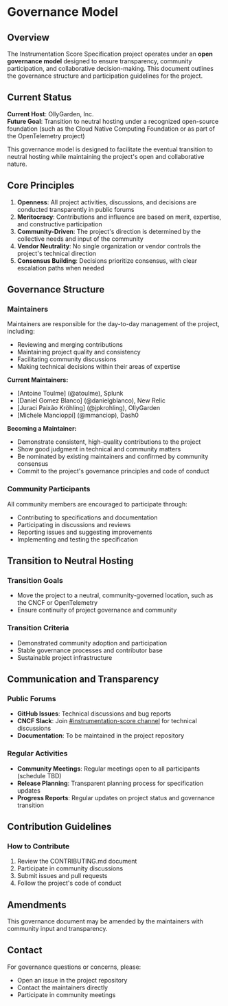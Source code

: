 # Governance Model

## Overview

The Instrumentation Score Specification project operates under an **open governance model** designed to ensure transparency, community participation, and collaborative decision-making. This document outlines the governance structure and participation guidelines for the project.

## Current Status

**Current Host**: OllyGarden, Inc.  
**Future Goal**: Transition to neutral hosting under a recognized open-source foundation (such as the Cloud Native Computing Foundation or as part of the OpenTelemetry project)

This governance model is designed to facilitate the eventual transition to neutral hosting while maintaining the project's open and collaborative nature.

## Core Principles

1. **Openness**: All project activities, discussions, and decisions are conducted transparently in public forums
2. **Meritocracy**: Contributions and influence are based on merit, expertise, and constructive participation
3. **Community-Driven**: The project's direction is determined by the collective needs and input of the community
4. **Vendor Neutrality**: No single organization or vendor controls the project's technical direction
5. **Consensus Building**: Decisions prioritize consensus, with clear escalation paths when needed

## Governance Structure

### Maintainers

Maintainers are responsible for the day-to-day management of the project, including:
- Reviewing and merging contributions
- Maintaining project quality and consistency
- Facilitating community discussions
- Making technical decisions within their areas of expertise

**Current Maintainers:**
- [Antoine Toulme] (@atoulme), Splunk
- [Daniel Gomez Blanco] (@danielgblanco), New Relic
- [Juraci Paixão Kröhling] (@jpkrohling), OllyGarden
- [Michele Mancioppi] (@mmanciop), Dash0

**Becoming a Maintainer:**
- Demonstrate consistent, high-quality contributions to the project
- Show good judgment in technical and community matters
- Be nominated by existing maintainers and confirmed by community consensus
- Commit to the project's governance principles and code of conduct

### Community Participants

All community members are encouraged to participate through:
- Contributing to specifications and documentation
- Participating in discussions and reviews
- Reporting issues and suggesting improvements
- Implementing and testing the specification

## Transition to Neutral Hosting

### Transition Goals
- Move the project to a neutral, community-governed location, such as the CNCF or OpenTelemetry
- Ensure continuity of project governance and community

### Transition Criteria
- Demonstrated community adoption and participation
- Stable governance processes and contributor base
- Sustainable project infrastructure

## Communication and Transparency

### Public Forums
- **GitHub Issues**: Technical discussions and bug reports
- **CNCF Slack**: Join [#instrumentation-score channel](https://cloud-native.slack.com/archives/C090FEG5R0F) for technical discussions
- **Documentation**: To be maintained in the project repository

### Regular Activities
- **Community Meetings**: Regular meetings open to all participants (schedule TBD)
- **Release Planning**: Transparent planning process for specification updates
- **Progress Reports**: Regular updates on project status and governance transition

## Contribution Guidelines

### How to Contribute
1. Review the CONTRIBUTING.md document
2. Participate in community discussions
3. Submit issues and pull requests
4. Follow the project's code of conduct

## Amendments

This governance document may be amended by the maintainers with community input and transparency.

## Contact

For governance questions or concerns, please:
- Open an issue in the project repository
- Contact the maintainers directly
- Participate in community meetings
